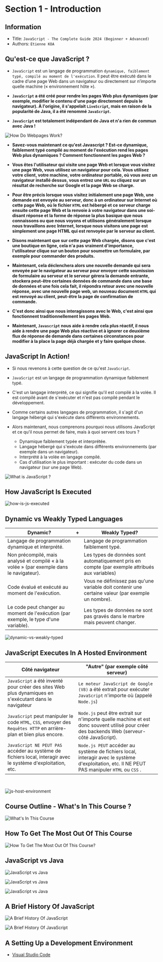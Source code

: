 Section 1 - Introduction
===



## Information
- Title:  `JavaScript - The Complete Guide 2024 (Beginner + Advanced)`
- Authors:  `Etienne KOA`


## Qu'est-ce que JavaScript ?

+ `JavaScript` est un langage de programmation `dynamique, faiblement typé, compilé au moment de l'exécution`. Il peut être exécuté dans le cadre d’une page Web dans un navigateur ou directement sur n’importe quelle machine (« environnement hôte »).

+ **`JavaScript` a été créé pour rendre les pages Web plus dynamiques (par exemple, modifier le contenu d'une page directement depuis le navigateur). À l'origine, il s'appelait `LiveScript`, mais en raison de la popularité de Java, il a été renommé `JavaScript`.**

+ **`JavaScript` est totalement indépendant de Java et n'a rien de commun avec Java !**


![How Do Webpages Work?](../images/image1.jpg)

+ **Savez-vous maintenant ce qu'est Javascript ? Est-ce dynamique, faiblement typé compilé au moment de l'exécution rend les pages Web plus dynamiques ? Comment fonctionnent les pages Web ?** 

+ **Vous êtes l'utilisateur qui visite une page Web et lorsque vous visitez une page Web, vous utilisez un navigateur pour cela. Vous utilisez votre client, votre machine, votre ordinateur portable, où vous avez un navigateur installé dessus, vous entrez une `URL` ou cliquez sur un résultat de recherche sur Google et la page Web se charge.** 

+ **Pour être précis lorsque vous visitez initialement une page Web, une demande est envoyée au serveur, donc à un ordinateur sur Internet où cette page Web, où le fichier `HTML` est hébergé et ce serveur charge ensuite cette page Web et la renvoie à votre navigateur dans une soi-disant réponse et la
forme de réponse la plus basique que nous connaissons ou que nous voyons et utilisons
généralement lorsque nous travaillons avec Internet, lorsque nous visitons une page est simplement une page HTML qui est renvoyée par le serveur au client.**

+ **Disons maintenant que sur cette page Web chargée, disons que c'est une boutique en ligne, cela n'a pas vraiment d'importance, l'utilisateur clique sur un bouton pour soumettre un formulaire, par exemple pour commander des produits.**

+ **Maintenant, cela déclenchera alors une nouvelle demande qui sera envoyée par le navigateur au serveur pour envoyer cette soumission de formulaire au serveur et le serveur gérera la demande entrante, stockera peut-être certaines données de commande dans une base de données et une fois cela fait, il répondra retour avec une nouvelle réponse, avec une nouvelle page web, un nouveau document `HTML` qui est renvoyé au client, peut-être la page de confirmation de commande.** 

+ **C'est donc ainsi que nous interagissons avec le Web, c'est ainsi que fonctionnent traditionnellement les pages Web.**

+ **Maintenant, `Javascript` nous aide à rendre cela plus réactif, il nous aide à rendre une page Web plus réactive et à ignorer ce deuxième flux de réponse de demande dans certaines circonstances pour
modifier à la place la page déjà chargée et y faire quelque chose.**




## JavaScript In Action!

+ Si nous revenons à cette question de ce qu'est `JavaScript`.


+ `JavaScript` est un langage de programmation dynamique faiblement typé.

+ C'est un langage interprété, ce qui signifie qu'il est compilé à la volée. Il est compilé avant de s'exécuter et n'est pas compilé pendant le développement.

+ Comme certains autres langages de programmation, il s'agit d'un langage hébergé
qui s'exécute dans différents environnements.

+ Alors maintenant, nous comprenons pourquoi nous utilisons JavaScript et ce qu'il nous permet de faire, mais à quoi servent ces tours ?

  + Dynamique faiblement typée et interprétée.
  + Langage hébergé qui s'exécute dans différents environnements (par exemple dans un navigateur).
  + Interprété à la volée en langage compilé.
  + Cas d'utilisation le plus important : exécuter du code dans un navigateur (sur une page Web).


![What is JavaScript ?](../images/image2.jpg)

## How JavaScript Is Executed

![how-is-js-executed](../images/image3.jpg)


## Dynamic vs Weakly Typed Languages



|Dynamic? |+ |Weakly Typed?|
|---------|---|-------------|
|Langage de programmation dynamique et interprété.||Langage de programmation faiblement typé.|
|Non précompilé, mais analysé et compilé « à la volée » (par exemple dans le navigateur).||Les types de données sont automatiquement pris en compte (par exemple attribués aux variables)|
|Code évalué et exécuté au moment de l'exécution.||Vous ne définissez pas qu'une variable doit contenir une certaine valeur (par exemple un nombre).|
|Le code peut changer au moment de l'exécution (par exemple, le type d'une variable).||Les types de données ne sont pas gravés dans le marbre mais peuvent changer.|


![dynamic-vs-weakly-typed](../images/image4.jpg)


## JavaScript Executes In A Hosted Environment

|Côté navigateur| "Autre" (par exemple côté serveur) |
|------------|--------------------------------|
|`JavaScript` a été inventé pour créer des sites Web plus dynamiques en s'exécutant dans le navigateur|`Le moteur JavaScript de Google (V8)` a été extrait pour exécuter `JavaScript` n'importe où (appelé `Node.js`)|
|`JavaScript` peut manipuler le code `HTML`, `CSS`, envoyer des `Requêtes HTTP` en arrière-plan et bien plus encore.|`Node.js` peut être extrait sur n'importe quelle machine et est donc souvent utilisé pour créer des backends Web (serveur- côté JavaScript).|
|`JavaScript NE PEUT PAS` accéder au système de fichiers local, interagir avec le système d'exploitation, etc. |`Node.js PEUT` accéder au système de fichiers local, interagir avec le système d'exploitation, etc. Il NE PEUT PAS manipuler `HTML` ou `CSS` .|

<br>

![js-host-environment](../images/image5.jpg)

## Course Outline - What's In This Course ?

![What's In This Course](../images/image6.jpg)

## How To Get The Most Out Of This Course

![How To Get The Most Out Of This Course?](../images/image7.jpg)


## JavaScript vs Java

![JavaScript vs Java](../images/image8.jpg)

![JavaScript vs Java](../images/image9.jpg)

![JavaScript vs Java](../images/image10.jpg)

## A Brief History Of JavaScript 


![A Brief History Of JavaScript ](../images/image11.jpg)


![A Brief History Of JavaScript ](../images/image12.jpg)

## A Setting Up a Development Environment

+ [Visual Studio Code](https://code.visualstudio.com/download)


